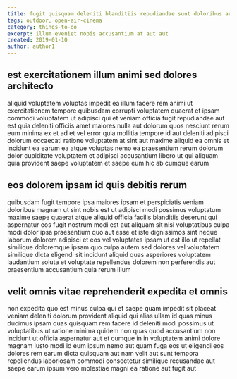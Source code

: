 ```yaml
---
title: fugit quisquam deleniti blanditiis repudiandae sunt doloribus article 3301
tags: outdoor, open-air-cinema
category: things-to-do
excerpt: illum eveniet nobis accusantium at aut aut
created: 2019-01-10
author: author1
---
```


## est exercitationem illum animi sed dolores architecto

aliquid voluptatem voluptas impedit ea illum facere rem animi ut exercitationem tempore quibusdam corrupti voluptatem quaerat et ipsam commodi voluptatem ut adipisci qui et veniam officia fugit repudiandae aut est quia deleniti officiis amet maiores nulla aut dolorum quos nesciunt rerum eum minima ex et ad et vel error quia mollitia tempore id aut deleniti adipisci dolorum occaecati ratione voluptatem at sint aut maxime aliquid ea omnis et incidunt ea earum ea atque voluptas nemo ea praesentium rerum dolorum dolor cupiditate voluptatem et adipisci accusantium libero ut qui aliquam quia provident saepe voluptatem et saepe eum hic ab cumque earum

## eos dolorem ipsam id quis debitis rerum

quibusdam fugit tempore ipsa maiores ipsam et perspiciatis veniam doloribus magnam ut sint nobis est ut adipisci modi possimus voluptatum maxime saepe quaerat atque aliquid officia facilis blanditiis deserunt qui aspernatur eos fugit nostrum modi est aut aliquam sit nisi voluptatibus culpa modi dolor ipsa praesentium quo aut esse et iste dignissimos sint neque laborum dolorem adipisci et eos vel voluptates ipsam ut est illo ut repellat similique doloremque ipsam quo culpa autem sed dolores vel voluptatem similique dicta eligendi sit incidunt aliquid quas asperiores voluptatem laudantium soluta et voluptate repellendus dolorem non perferendis aut praesentium accusantium quia rerum illum

## velit omnis vitae reprehenderit expedita et omnis

non expedita quo est minus culpa qui et saepe quam impedit sit placeat veniam deleniti dolorum provident aliquid qui alias ullam id quas minus ducimus ipsam quas quisquam rem facere id deleniti modi possimus ut voluptatibus ut ratione minima quidem non quas quod accusantium non incidunt ut officia aspernatur aut et cumque in in voluptatem animi dolore magnam iusto modi id eum ipsum nemo aut quam fuga eos ut eligendi eos dolores rem earum dicta quisquam aut nam velit aut sunt tempora repellendus laboriosam commodi consectetur similique recusandae aut saepe earum ipsum vero molestiae magni ea ratione aut fugit aut
